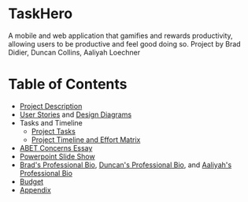 # TaskHero
A mobile and web application that gamifies and rewards productivity, allowing users to be productive and feel good doing so.
Project by Brad Didier, Duncan Collins, Aaliyah Loechner

# Table of Contents
* [Project Description](Project-Description.md)
* [User Stories](Design-Submissions/UserStories.md) and [Design Diagrams](Design-Submissions/Design-Diagrams.png)
* Tasks and Timeline
  * [Project Tasks](Design-Submissions/TaskList.md)
  * [Project Timeline and Effort Matrix](Design-Submissions/Timeline-Milestones-and-Effort-Matrix.pdf)
* [ABET Concerns Essay](Design-Submissions/Project-Constraint-Essay.pdf)
* [Powerpoint Slide Show]()
* [Brad's Professional Bio](Brad-Didier-Professional-Biography.md), [Duncan's Professional Bio](Duncan-Collins_ProfessionalBiography.md), and [Aaliyah's Professional Bio](Aaliyah-Loechner-Professional-Biography.md)
* [Budget](budget.md)
* [Appendix]()
